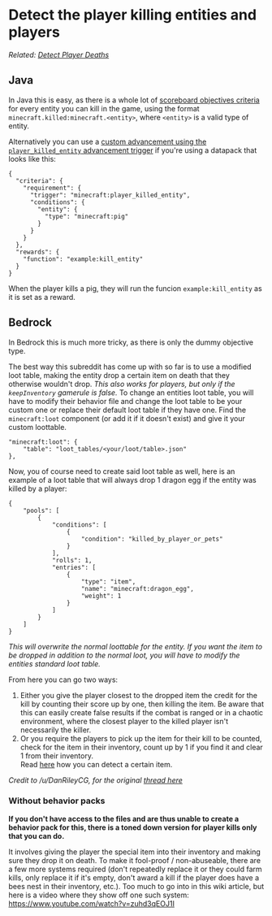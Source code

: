 # Detect the player killing entities and players

_Related: [Detect Player Deaths](/wiki/questions/playerdeaths)_

## Java

In Java this is easy, as there is a whole lot of [scoreboard objectives criteria](https://minecraft.wiki/Scoreboard#Criteria) for every entity you can kill in the game, using the format `minecraft.killed:minecraft.<entity>`, where `<entity>` is a valid type of entity.

Alternatively you can use a [custom advancement using the `player_killed_entity` advancement trigger](https://minecraft.wiki/wiki/Advancement/JSON_format#minecraft:player_killed_entity) if you're using a datapack that looks like this:

```
{
  "criteria": {
    "requirement": {
      "trigger": "minecraft:player_killed_entity",
      "conditions": {
        "entity": {
          "type": "minecraft:pig"
        }
      }
    }
  },
  "rewards": {
    "function": "example:kill_entity"
  }
}

```
When the player kills a pig, they will run the funcion `example:kill_entity` as it is set as a reward.

## Bedrock

In Bedrock this is much more tricky, as there is only the dummy objective type.

The best way this subreddit has come up with so far is to use a modified loot table, making the entity drop a certain item on death that they otherwise wouldn't drop. _This also works for players, but only if the `keepInventory` gamerule is false._ To change an entities loot table, you will have to modify their behavior file and change the loot table to be your custom one or replace their default loot table if they have one. Find the `minecraft:loot` component (or add it if it doesn't exist) and give it your custom loottable.

    "minecraft:loot": {
        "table": "loot_tables/<your/loot/table>.json"
    },

Now, you of course need to create said loot table as well, here is an example of a loot table that will always drop 1 dragon egg if the entity was killed by a player:

    {
        "pools": [
            {
                "conditions": [
                    {
                        "condition": "killed_by_player_or_pets"
                    }
                ],
                "rolls": 1,
                "entries": [
                    {
                        "type": "item",
                        "name": "minecraft:dragon_egg",
                        "weight": 1
                    }
                ]
            }
        ]
    }

_This will overwrite the normal loottable for the entity. If you want the item to be dropped in addition to the normal loot, you will have to modify the entities standard loot table._

From here you can go two ways:  

1. Either you give the player closest to the dropped item the credit for the kill by counting their score up by one, then killing the item. Be aware that this can easily create false results if the combat is ranged or in a chaotic environment, where the closest player to the killed player isn't necessarily the killer.  
2. Or you require the players to pick up the item for their kill to be counted, check for the item in their inventory, count up by 1 if you find it and clear 1 from their inventory.  
Read [here](/wiki/questions/detectitem) how you can detect a certain item.

_Credit to /u/DanRileyCG, for the original [thread here](https://www.reddit.com/r/MinecraftCommands/comments/f7jd9f/help_with_server/)_

### Without behavior packs

**If you don't have access to the files and are thus unable to create a behavior pack for this, there is a toned down version for player kills only that you can do.**

It involves giving the player the special item into their inventory and making sure they drop it on death. To make it fool-proof / non-abuseable, there are a few more systems required (don't repeatedly replace it or they could farm kills, only replace it if it's empty, don't award a kill if the player does have a bees nest in their inventory, etc.). Too much to go into in this wiki article, but here is a video where they show off one such system: https://www.youtube.com/watch?v=zuhd3qEOJ1I
